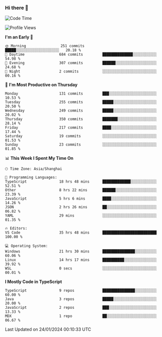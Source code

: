 ### Hi there 👋

<!--
**waynelwz/waynelwz** is a ✨ _special_ ✨ repository because its `README.md` (this file) appears on your GitHub profile.

Here are some ideas to get you started:

- 🔭 I’m currently working on ...
- 🌱 I’m currently learning ...
- 👯 I’m looking to collaborate on ...
- 🤔 I’m looking for help with ...
- 💬 Ask me about ...
- 📫 How to reach me: ...
- 😄 Pronouns: ...
- ⚡ Fun fact: ...
-->

<!--START_SECTION:waka-->
![Code Time](http://img.shields.io/badge/Code%20Time-2%2C391%20hrs%2020%20mins-blue)

![Profile Views](http://img.shields.io/badge/Profile%20Views-0-blue)

**I'm an Early 🐤** 

```text
🌞 Morning                251 commits         █████░░░░░░░░░░░░░░░░░░░░   20.18 % 
🌆 Daytime                684 commits         ██████████████░░░░░░░░░░░   54.98 % 
🌃 Evening                307 commits         ██████░░░░░░░░░░░░░░░░░░░   24.68 % 
🌙 Night                  2 commits           ░░░░░░░░░░░░░░░░░░░░░░░░░   00.16 % 
```
📅 **I'm Most Productive on Thursday** 

```text
Monday                   131 commits         ███░░░░░░░░░░░░░░░░░░░░░░   10.53 % 
Tuesday                  255 commits         █████░░░░░░░░░░░░░░░░░░░░   20.50 % 
Wednesday                249 commits         █████░░░░░░░░░░░░░░░░░░░░   20.02 % 
Thursday                 350 commits         ███████░░░░░░░░░░░░░░░░░░   28.14 % 
Friday                   217 commits         ████░░░░░░░░░░░░░░░░░░░░░   17.44 % 
Saturday                 19 commits          ░░░░░░░░░░░░░░░░░░░░░░░░░   01.53 % 
Sunday                   23 commits          ░░░░░░░░░░░░░░░░░░░░░░░░░   01.85 % 
```


📊 **This Week I Spent My Time On** 

```text
🕑︎ Time Zone: Asia/Shanghai

💬 Programming Languages: 
TypeScript               18 hrs 48 mins      █████████████░░░░░░░░░░░░   52.51 % 
Other                    8 hrs 22 mins       ██████░░░░░░░░░░░░░░░░░░░   23.39 % 
JavaScript               5 hrs 6 mins        ████░░░░░░░░░░░░░░░░░░░░░   14.26 % 
JSON                     2 hrs 26 mins       ██░░░░░░░░░░░░░░░░░░░░░░░   06.82 % 
YAML                     29 mins             ░░░░░░░░░░░░░░░░░░░░░░░░░   01.35 % 

🔥 Editors: 
VS Code                  35 hrs 48 mins      █████████████████████████   100.00 % 

💻 Operating System: 
Windows                  21 hrs 30 mins      ███████████████░░░░░░░░░░   60.06 % 
Linux                    14 hrs 17 mins      ██████████░░░░░░░░░░░░░░░   39.92 % 
WSL                      0 secs              ░░░░░░░░░░░░░░░░░░░░░░░░░   00.01 % 
```

**I Mostly Code in TypeScript** 

```text
TypeScript               9 repos             ███████████████░░░░░░░░░░   60.00 % 
Java                     3 repos             █████░░░░░░░░░░░░░░░░░░░░   20.00 % 
JavaScript               2 repos             ███░░░░░░░░░░░░░░░░░░░░░░   13.33 % 
MDX                      1 repo              ██░░░░░░░░░░░░░░░░░░░░░░░   06.67 % 
```




 Last Updated on 24/01/2024 00:10:33 UTC
<!--END_SECTION:waka-->

